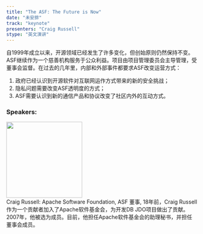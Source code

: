 ```yaml
---
title: "The ASF: The Future is Now"
date: "未安排" 
track: "keynote"
presenters: "Craig Russell"
stype: "英文演讲"
---
```

自1999年成立以来，开源领域已经发生了许多变化，但创始原则仍然保持不变。ASF继续作为一个慈善机构服务于公众利益。项目由项目管理委员会主导管理，受董事会监督。在过去的几年里，内部和外部事件都要求ASF改变运营方式：

1. 政府已经认识到开源软件对互联网运作方式带来的新的安全挑战；
2. 隐私问题需要改变ASF透明度的方式；
3. ASF需要认识到新的通信产品和协议改变了社区内外的互动方式。

 ### Speakers: 
 <img src="https://img.bagevent.com/resource/20230723/2219476901016.jpeg" width="200" /><br>Craig Russell: Apache Software Foundation, ASF 董事, 18年前，Craig Russell作为一个贡献者加入了Apache软件基金会，为开发DB JDO项目做出了贡献。2007年，他被选为成员。目前，他担任Apache软件基金会的助理秘书，并担任董事会成员。
 <br><br>